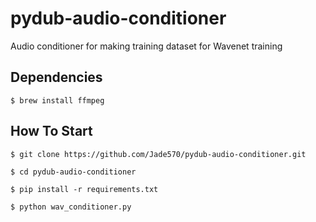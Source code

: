 # pydub-audio-conditioner
Audio conditioner for making training dataset for Wavenet training

## Dependencies

```Shell
$ brew install ffmpeg

```

## How To Start
```Shell
$ git clone https://github.com/Jade570/pydub-audio-conditioner.git

$ cd pydub-audio-conditioner

$ pip install -r requirements.txt

$ python wav_conditioner.py

```
